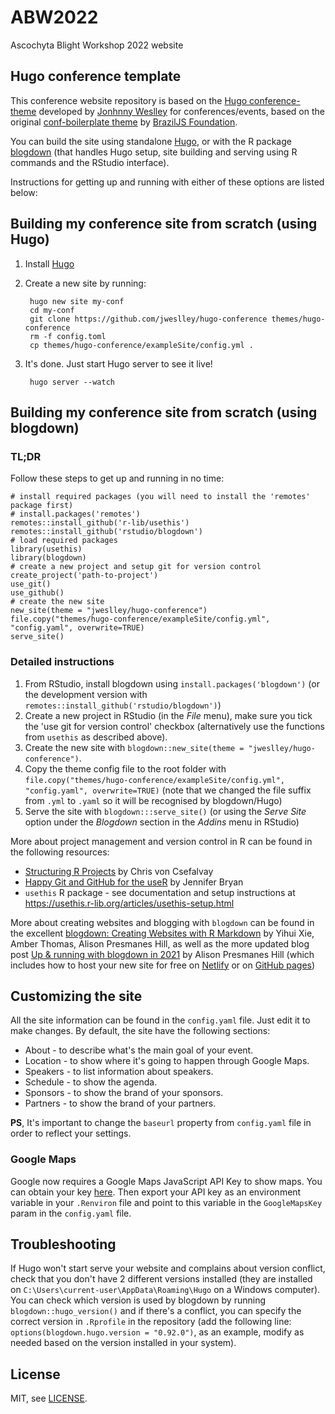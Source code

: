 # ABW2022
Ascochyta Blight Workshop 2022 website

## Hugo conference template

This conference website repository is based on the [Hugo conference-theme](https://github.com/jweslley/hugo-conference) developed by [Jonhnny Weslley](https://github.com/jweslley) for conferences/events, based on the original [conf-boilerplate theme](https://github.com/braziljs/conf-boilerplate/) by [BrazilJS Foundation](http://braziljs.org/).

You can build the site using standalone [Hugo](https://gohugo.io), or with the R package [blogdown](https://pkgs.rstudio.com/blogdown/) (that handles Hugo setup, site building and serving using R commands and the RStudio interface).

Instructions for getting up and running with either of these options are listed below:  

## Building my conference site from scratch (using Hugo)

1. Install [Hugo](https://gohugo.io)
2. Create a new site by running:

        hugo new site my-conf
        cd my-conf
        git clone https://github.com/jweslley/hugo-conference themes/hugo-conference
        rm -f config.toml
        cp themes/hugo-conference/exampleSite/config.yml .

3. It's done. Just start Hugo server to see it live!

        hugo server --watch

## Building my conference site from scratch (using blogdown)

### TL;DR

Follow these steps to get up and running in no time:

```
# install required packages (you will need to install the 'remotes' package first)
# install.packages('remotes')
remotes::install_github('r-lib/usethis')
remotes::install_github('rstudio/blogdown')
# load required packages
library(usethis)
library(blogdown)
# create a new project and setup git for version control
create_project('path-to-project')
use_git()
use_github()
# create the new site 
new_site(theme = "jweslley/hugo-conference")
file.copy("themes/hugo-conference/exampleSite/config.yml", "config.yaml", overwrite=TRUE)
serve_site()

```

### Detailed instructions 

1. From RStudio, install blogdown using `install.packages('blogdown')` (or the development version with `remotes::install_github('rstudio/blogdown')`)  
2. Create a new project in RStudio (in the _File_ menu), make sure you tick the 'use git for version control' checkbox (alternatively use the functions from `usethis` as described above). 
3. Create the new site with `blogdown::new_site(theme = "jweslley/hugo-conference")`.  
4. Copy the theme config file to the root folder with `file.copy("themes/hugo-conference/exampleSite/config.yml", "config.yaml", overwrite=TRUE)` (note that we changed the file suffix from `.yml` to `.yaml` so it will be recognised by blogdown/Hugo)
5. Serve the site with `blogdown:::serve_site()` (or using the *Serve Site* option under the *Blogdown* section in the *Addins* menu in RStudio)

More about project management and version control in R can be found in the following resources:

* [Structuring R Projects](https://chrisvoncsefalvay.com/2018/08/09/structuring-r-projects/) by Chris von Csefalvay
* [Happy Git and GitHub for the useR](https://happygitwithr.com/index.html) by Jennifer Bryan
* `usethis` R package - see documentation and setup instructions at <https://usethis.r-lib.org/articles/usethis-setup.html>

More about creating websites and blogging with `blogdown` can be found in the excellent [blogdown: Creating Websites with R Markdown](https://bookdown.org/yihui/blogdown/) by Yihui Xie, Amber Thomas, Alison Presmanes Hill, as well as the more updated blog post [Up & running with blogdown in 2021](https://www.apreshill.com/blog/2020-12-new-year-new-blogdown/) by Alison Presmanes Hill (which includes how to host your new site for free on [Netlify](https://www.netlify.com/) or on [GitHub pages](https://pages.github.com/))

## Customizing the site

All the site information can be found in the `config.yaml` file. Just edit it to make changes.
By default, the site have the following sections:

- About - to describe what's the main goal of your event.
- Location - to show where it's going to happen through Google Maps.
- Speakers - to list information about speakers.
- Schedule - to show the agenda.
- Sponsors - to show the brand of your sponsors.
- Partners - to show the brand of your partners.

**PS**, It's important to change the `baseurl` property from `config.yaml` file in order to reflect your settings.

### Google Maps

Google now requires a Google Maps JavaScript API Key to show maps. You can obtain your key [here](https://developers.google.com/maps/documentation/javascript/get-api-key). Then export your API key as an environment variable in your `.Renviron` file and point to this variable in the `GoogleMapsKey` param in the `config.yaml` file.

## Troubleshooting

If Hugo won't start serve your website and complains about version conflict, check that you don't have 2 different versions installed (they are installed on `C:\Users\current-user\AppData\Roaming\Hugo` on a Windows computer). You can check which version is used by blogdown by running `blogdown::hugo_version()` and if there's a conflict, you can specify the correct version in `.Rprofile` in the repository (add the following line: `options(blogdown.hugo.version = "0.92.0")`, as an example, modify as needed based on the version installed in your system).


## License

MIT, see [LICENSE](https://github.com/jweslley/hugo-conference/blob/master/LICENSE).
